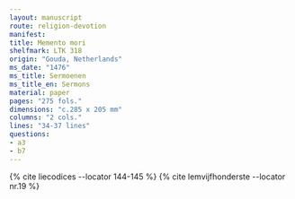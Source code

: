 ```yaml
---
layout: manuscript
route: religion-devotion
manifest: 
title: Memento mori
shelfmark: LTK 318
origin: "Gouda, Netherlands"
ms_date: "1476"
ms_title: Sermoenen
ms_title_en: Sermons
material: paper
pages: "275 fols."
dimensions: "c.285 x 205 mm"
columns: "2 cols."
lines: "34-37 lines"
questions:
- a3
- b7
---
```


{% cite liecodices --locator 144-145 %}
{% cite lemvijfhonderste --locator nr.19 %}
